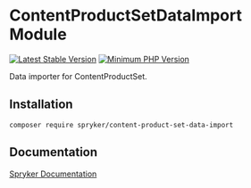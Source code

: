 # ContentProductSetDataImport Module
[![Latest Stable Version](https://poser.pugx.org/spryker/content-product-set-data-import/v/stable.svg)](https://packagist.org/packages/spryker/content-product-set-data-import)
[![Minimum PHP Version](https://img.shields.io/badge/php-%3E%3D%208.3-8892BF.svg)](https://php.net/)

Data importer for ContentProductSet.

## Installation

```
composer require spryker/content-product-set-data-import
```

## Documentation

[Spryker Documentation](https://docs.spryker.com)
